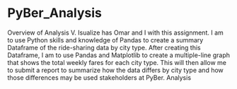 # PyBer_Analysis
Overview of Analysis
V. Isualize has Omar and I with this assignment. I am to use Python skills and knowledge of Pandas to create a summary Dataframe of the ride-sharing data by city type. After creating this Dataframe, I am to use Pandas and Matplotlib to create a multiple-line graph that shows the total weekly fares for each city type. This will then allow me to submit a report to summarize how the data differs by city type and how those differences may be used stakeholders at PyBer.
Analysis

